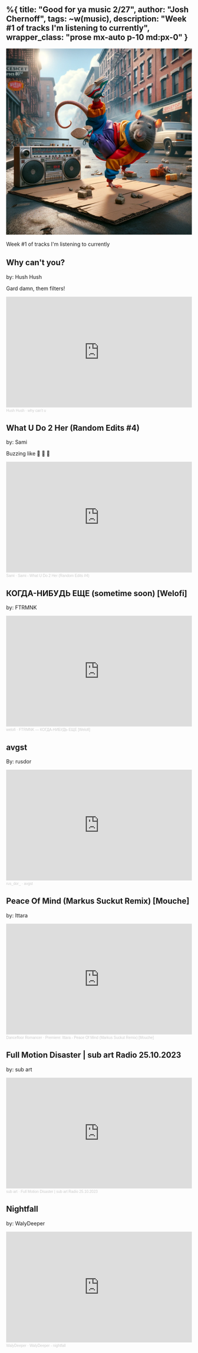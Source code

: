 %{
  title: "Good for ya music 2/27",
  author: "Josh Chernoff",
  tags: ~w(music),
  description: "Week #1 of tracks I'm listening to currently",
  wrapper_class: "prose  mx-auto p-10 md:px-0"
}
---
![Street rat break dancer](/assets//images/streetrat3.webp)

Week #1 of tracks I'm listening to currently

## Why can't you?
by: Hush Hush

Gard damn, them filters!

<iframe width="100%" height="300" scrolling="no" frameborder="no" allow="autoplay" src="https://w.soundcloud.com/player/?url=https%3A//api.soundcloud.com/tracks/345827291&color=%23ff5500&auto_play=false&hide_related=false&show_comments=true&show_user=true&show_reposts=false&show_teaser=true&visual=true"></iframe><div style="font-size: 10px; color: #cccccc;line-break: anywhere;word-break: normal;overflow: hidden;white-space: nowrap;text-overflow: ellipsis; font-family: Interstate,Lucida Grande,Lucida Sans Unicode,Lucida Sans,Garuda,Verdana,Tahoma,sans-serif;font-weight: 100;"><a href="https://soundcloud.com/hooshhoosh" title="Hush Hush" target="_blank" style="color: #cccccc; text-decoration: none;">Hush Hush</a> · <a href="https://soundcloud.com/hooshhoosh/why-cant-u" title="why can&#x27;t u" target="_blank" style="color: #cccccc; text-decoration: none;">why can&#x27;t u</a></div>

## What U Do 2 Her (Random Edits #4)
by: Sami

Buzzing like 🐝 🐝 🐝

<iframe width="100%" height="300" scrolling="no" frameborder="no" allow="autoplay" src="https://w.soundcloud.com/player/?url=https%3A//api.soundcloud.com/tracks/381629282&color=%23ff5500&auto_play=false&hide_related=false&show_comments=true&show_user=true&show_reposts=false&show_teaser=true&visual=true"></iframe><div style="font-size: 10px; color: #cccccc;line-break: anywhere;word-break: normal;overflow: hidden;white-space: nowrap;text-overflow: ellipsis; font-family: Interstate,Lucida Grande,Lucida Sans Unicode,Lucida Sans,Garuda,Verdana,Tahoma,sans-serif;font-weight: 100;"><a href="https://soundcloud.com/sami-66" title="Sami" target="_blank" style="color: #cccccc; text-decoration: none;">Sami</a> · <a href="https://soundcloud.com/sami-66/what-u-do-2-her" title="Sami - What U Do 2 Her (Random Edits #4)" target="_blank" style="color: #cccccc; text-decoration: none;">Sami - What U Do 2 Her (Random Edits #4)</a></div>

## КОГДА-НИБУДЬ ЕЩЕ (sometime soon) [Welofi]
by: FTRMNK

<iframe width="100%" height="300" scrolling="no" frameborder="no" allow="autoplay" src="https://w.soundcloud.com/player/?url=https%3A//api.soundcloud.com/tracks/1517521423&color=%23ff5500&auto_play=false&hide_related=false&show_comments=true&show_user=true&show_reposts=false&show_teaser=true&visual=true"></iframe><div style="font-size: 10px; color: #cccccc;line-break: anywhere;word-break: normal;overflow: hidden;white-space: nowrap;text-overflow: ellipsis; font-family: Interstate,Lucida Grande,Lucida Sans Unicode,Lucida Sans,Garuda,Verdana,Tahoma,sans-serif;font-weight: 100;"><a href="https://soundcloud.com/welofi" title="welofi" target="_blank" style="color: #cccccc; text-decoration: none;">welofi</a> · <a href="https://soundcloud.com/welofi/ftrmnk-kogda-nibud-eshche-welofi" title="FTRMNK — КОГДА-НИБУДЬ ЕЩЕ [Welofi]" target="_blank" style="color: #cccccc; text-decoration: none;">FTRMNK — КОГДА-НИБУДЬ ЕЩЕ [Welofi]</a></div>


## avgst
By: rusdor

<iframe width="100%" height="300" scrolling="no" frameborder="no" allow="autoplay" src="https://w.soundcloud.com/player/?url=https%3A//api.soundcloud.com/tracks/1603523103&color=%23ff5500&auto_play=false&hide_related=false&show_comments=true&show_user=true&show_reposts=false&show_teaser=true&visual=true"></iframe><div style="font-size: 10px; color: #cccccc;line-break: anywhere;word-break: normal;overflow: hidden;white-space: nowrap;text-overflow: ellipsis; font-family: Interstate,Lucida Grande,Lucida Sans Unicode,Lucida Sans,Garuda,Verdana,Tahoma,sans-serif;font-weight: 100;"><a href="https://soundcloud.com/rusdor" title="rus_dor_" target="_blank" style="color: #cccccc; text-decoration: none;">rus_dor_</a> · <a href="https://soundcloud.com/rusdor/avgst" title="avgst" target="_blank" style="color: #cccccc; text-decoration: none;">avgst</a></div>

## Peace Of Mind (Markus Suckut Remix) [Mouche]
by: Ittara

<iframe width="100%" height="300" scrolling="no" frameborder="no" allow="autoplay" src="https://w.soundcloud.com/player/?url=https%3A//api.soundcloud.com/tracks/1631593902&color=%23ff5500&auto_play=false&hide_related=false&show_comments=true&show_user=true&show_reposts=false&show_teaser=true&visual=true"></iframe><div style="font-size: 10px; color: #cccccc;line-break: anywhere;word-break: normal;overflow: hidden;white-space: nowrap;text-overflow: ellipsis; font-family: Interstate,Lucida Grande,Lucida Sans Unicode,Lucida Sans,Garuda,Verdana,Tahoma,sans-serif;font-weight: 100;"><a href="https://soundcloud.com/dancefloorromancer" title="Dancefloor Romancer" target="_blank" style="color: #cccccc; text-decoration: none;">Dancefloor Romancer</a> · <a href="https://soundcloud.com/dancefloorromancer/premiere-ittara-peace-of-mind-markus-suckut-remix-mouche" title="Premiere: Ittara - Peace Of Mind (Markus Suckut Remix) [Mouche]" target="_blank" style="color: #cccccc; text-decoration: none;">Premiere: Ittara - Peace Of Mind (Markus Suckut Remix) [Mouche]</a></div>

## Full Motion Disaster | sub art Radio 25.10.2023 
by: sub art

<iframe width="100%" height="300" scrolling="no" frameborder="no" allow="autoplay" src="https://w.soundcloud.com/player/?url=https%3A//api.soundcloud.com/tracks/1649770914&color=%23ff5500&auto_play=false&hide_related=false&show_comments=true&show_user=true&show_reposts=false&show_teaser=true&visual=true"></iframe><div style="font-size: 10px; color: #cccccc;line-break: anywhere;word-break: normal;overflow: hidden;white-space: nowrap;text-overflow: ellipsis; font-family: Interstate,Lucida Grande,Lucida Sans Unicode,Lucida Sans,Garuda,Verdana,Tahoma,sans-serif;font-weight: 100;"><a href="https://soundcloud.com/subartbxl" title="sub art" target="_blank" style="color: #cccccc; text-decoration: none;">sub art</a> · <a href="https://soundcloud.com/subartbxl/full-motion-disaster-sub-art-radio-25102023" title="Full Motion Disaster | sub art Radio 25.10.2023" target="_blank" style="color: #cccccc; text-decoration: none;">Full Motion Disaster | sub art Radio 25.10.2023</a></div>

## Nightfall
by: WalyDeeper

<iframe width="100%" height="300" scrolling="no" frameborder="no" allow="autoplay" src="https://w.soundcloud.com/player/?url=https%3A//api.soundcloud.com/tracks/1652758947&color=%23ff5500&auto_play=false&hide_related=false&show_comments=true&show_user=true&show_reposts=false&show_teaser=true&visual=true"></iframe><div style="font-size: 10px; color: #cccccc;line-break: anywhere;word-break: normal;overflow: hidden;white-space: nowrap;text-overflow: ellipsis; font-family: Interstate,Lucida Grande,Lucida Sans Unicode,Lucida Sans,Garuda,Verdana,Tahoma,sans-serif;font-weight: 100;"><a href="https://soundcloud.com/user-568057119" title="WalyDeeper" target="_blank" style="color: #cccccc; text-decoration: none;">WalyDeeper</a> · <a href="https://soundcloud.com/user-568057119/walydeeper-nightfall" title="WalyDeeper - nightfall" target="_blank" style="color: #cccccc; text-decoration: none;">WalyDeeper - nightfall</a></div>